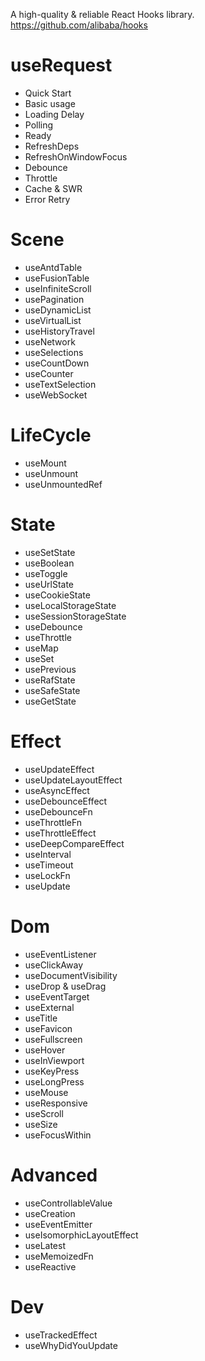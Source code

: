 
A high-quality & reliable React Hooks library.
https://github.com/alibaba/hooks

# useRequest

- Quick Start
- Basic usage
- Loading Delay
- Polling
- Ready
- RefreshDeps
- RefreshOnWindowFocus
- Debounce
- Throttle
- Cache & SWR
- Error Retry

# Scene

- useAntdTable
- useFusionTable
- useInfiniteScroll
- usePagination
- useDynamicList
- useVirtualList
- useHistoryTravel
- useNetwork
- useSelections
- useCountDown
- useCounter
- useTextSelection
- useWebSocket

# LifeCycle

- useMount
- useUnmount
- useUnmountedRef

# State

- useSetState
- useBoolean
- useToggle
- useUrlState
- useCookieState
- useLocalStorageState
- useSessionStorageState
- useDebounce
- useThrottle
- useMap
- useSet
- usePrevious
- useRafState
- useSafeState
- useGetState

# Effect

- useUpdateEffect
- useUpdateLayoutEffect
- useAsyncEffect
- useDebounceEffect
- useDebounceFn
- useThrottleFn
- useThrottleEffect
- useDeepCompareEffect
- useInterval
- useTimeout
- useLockFn
- useUpdate

# Dom

- useEventListener
- useClickAway
- useDocumentVisibility
- useDrop & useDrag
- useEventTarget
- useExternal
- useTitle
- useFavicon
- useFullscreen
- useHover
- useInViewport
- useKeyPress
- useLongPress
- useMouse
- useResponsive
- useScroll
- useSize
- useFocusWithin

# Advanced

- useControllableValue
- useCreation
- useEventEmitter
- useIsomorphicLayoutEffect
- useLatest
- useMemoizedFn
- useReactive

# Dev

- useTrackedEffect
- useWhyDidYouUpdate
